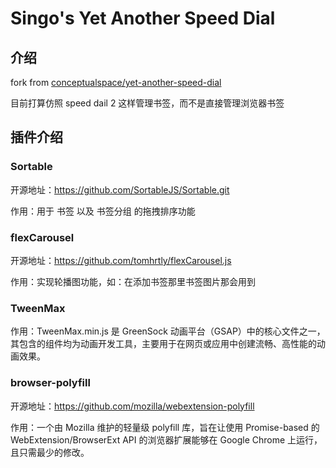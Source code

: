 # Singo's Yet Another Speed Dial

## 介绍

fork from [conceptualspace/yet-another-speed-dial](https://github.com/conceptualspace/yet-another-speed-dial)

目前打算仿照 speed dail 2 这样管理书签，而不是直接管理浏览器书签


## 插件介绍

### Sortable

开源地址：https://github.com/SortableJS/Sortable.git

作用：用于 书签 以及 书签分组 的拖拽排序功能

### flexCarousel

开源地址：https://github.com/tomhrtly/flexCarousel.js

作用：实现轮播图功能，如：在添加书签那里书签图片那会用到

### TweenMax

作用：TweenMax.min.js 是 GreenSock 动画平台（GSAP）中的核心文件之一，其包含的组件均为动画开发工具，主要用于在网页或应用中创建流畅、高性能的动画效果。

### browser-polyfill

开源地址：https://github.com/mozilla/webextension-polyfill

作用：一个由 Mozilla 维护的轻量级 polyfill 库，旨在让使用 Promise-based 的 WebExtension/BrowserExt API 的浏览器扩展能够在 Google Chrome 上运行，且只需最少的修改。